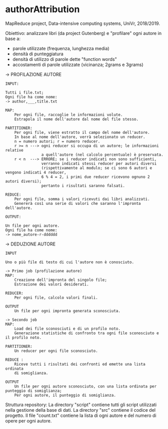 # authorAttribution
MapReduce project, Data-intensive computing systems, UniVr, 2018/2019.

Obiettivo:
analizzare libri (da project Gutenberg) e "profilare" ogni autore in base a:

- parole utilizzate (frequenza, lunghezza media)
- densità di punteggiatura
- densità di utilizzo di parole dette "function words"
- accostamenti di parole utilizzate (vicinanza; 2grams e 3grams)


-> PROFILAZIONE AUTORE

	INPUT:

	Tutti i file.txt;
	Ogni file ha come nome:
	-> author,___,title.txt

	MAP:
		Per ogni file, raccoglie le informazioni volute.
		Estrapola il nome dell'autore dal nome del file stesso.
		
	PARTITIONER:
		Per ogni file, viene estratto il campo del nome dell'autore.
		In base al nome dell'autore, verrà selezionato un reducer.
		n = numero autori; r = numero reducer.
		r >= n ---> ogni reducer si occupa di un autore; le informazioni relative
					a quell'autore (nel calcolo percentuale) è preservata.
		r < n  ---> ERRORE; se i reducer indicati non sono sufficienti,
					verranno indicati stessi reducer per autori diversi 
					(rispettivamente al modulo; se ci sono 6 autori e vengono indicati 4 reducer,
					6 % 4 = 2, i primi due reducer ricevono ognuno 2 autori diversi);
					pertanto i risultati saranno falsati.

	REDUCE:
		Per ogni file, somma i valori ricevuti dai libri analizzati.
		Genererà così una serie di valori che saranno l'impronta dell'autore.
		
	OUTPUT:
	
	Un file per ogni autore.
	Ogni file ha come nome:
	-> nome_autore-r-dddddd
	
-> DEDUZIONE AUTORE

	INPUT
	
	Uno o più file di testo di cui l'autore non è conosciuto.
	
	-> Primo job (profilazione autore)
	MAP:
		Creazione dell'impronta del singolo file;
		Estrazione dei valori desiderati.
	
	REDUCER:
		Per ogni file, calcolo valori finali.
		
	OUTPUT
		Un file per ogni impronta generata sconosciuta.
	
	-> Secondo job
	MAP:
		Load dei file sconosciuti e di un profilo noto.
		Generazione statistiche di confronto tra ogni file sconosciuto e il profilo noto.
		
	PARTITIONER:
		Un reducer per ogni file sconosciuto.
		
	REDUCE :
		Riceve tutti i risultati dei confronti ed emette una lista ordinata
		di somiglianza.
		
	OUTPUT
		Un file per ogni autore sconosciuto, con una lista ordinata per punteggio di somiglianza;
		Per ogni autore, il punteggio di somiglianza.

Struttura repository:
La directory "script" contiene tutti gli script utilizzati nella gestione della base di dati.
La directory "src" contiene il codice del progetto.
Il file "count.txt" contiene la lista di ogni autore e del numero di opere per ogni autore.
